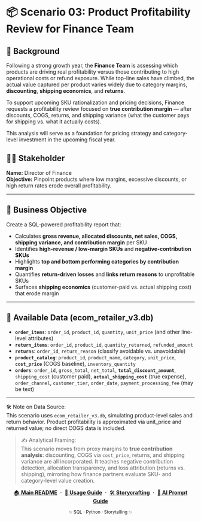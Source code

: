 # 📦 Scenario 03: Product Profitability Review for Finance Team


## 🧭 Background

Following a strong growth year, the **Finance Team** is assessing which products are driving real profitability versus those contributing to high operational costs or refund exposure. While top-line sales have climbed, the actual value captured per product varies widely due to category margins, **discounting**, **shipping economics**, and **returns**.

To support upcoming SKU rationalization and pricing decisions, Finance requests a profitability review focused on **true contribution margin** — after discounts, COGS, returns, and shipping variance (what the customer pays for shipping vs. what it actually costs).

This analysis will serve as a foundation for pricing strategy and category-level investment in the upcoming fiscal year.

## 🧑‍💼 Stakeholder

**Name:** Director of Finance  
**Objective:** Pinpoint products where low margins, excessive discounts, or high return rates erode overall profitability.

---

## 🎯 Business Objective

Create a SQL-powered profitability report that:

- Calculates **gross revenue, allocated discounts, net sales, COGS, shipping variance, and contribution margin** per SKU
- Identifies **high-revenue / low-margin SKUs** and **negative-contribution SKUs**
- Highlights **top and bottom performing categories by contribution margin**
- Quantifies **return-driven losses** and **links return reasons** to unprofitable SKUs
- Surfaces **shipping economics** (customer-paid vs. actual shipping cost) that erode margin

---

## 🧩 Available Data (ecom_retailer_v3.db)

- **`order_items`**: `order_id`, `product_id`, `quantity`, `unit_price` (and other line-level attributes)
- **`return_items`**: `order_id`, `product_id`, `quantity_returned`, `refunded_amount`
- **`returns`**: `order_id`, `return_reason` (classify avoidable vs. unavoidable)
- **`product_catalog`**: `product_id`, `product_name`, `category`, `unit_price`, **`cost_price`** (COGS baseline), `inventory_quantity`
- **`orders`**: `order_id`, `gross_total`, `net_total`, **`total_discount_amount`**, `shipping_cost` (customer paid), **`actual_shipping_cost`** (true expense), `order_channel`, `customer_tier`, `order_date`, `payment_processing_fee` (may be text)


---

🛠 Note on Data Source:  
This scenario uses `ecom_retailer_v3.db`, simulating product-level sales and return behavior. Product profitability is approximated via unit_price and returned value; no direct COGS data is included.

>✍️ Analytical Framing:  
This scenario moves from proxy margins to **true contribution analysis**: discounting, COGS via `cost_price`, returns, and shipping variance are all incorporated. It teaches negative contribution detection, allocation transparency, and loss attribution (returns vs. shipping), mirroring how finance partners evaluate SKU- and category-level value creation.

<p align="center">
  <a href="../README.md">🏠 <b>Main README</b></a>
  &nbsp;·&nbsp;
  <a href="../USAGE.md">📖 <b>Usage Guide</b></a>
  &nbsp;·&nbsp;
  <a href="../storycrafting.md">🛠️ <b>Storycrafting</b></a>
  &nbsp;·&nbsp;
  <a href="../sample_ai_prompt.md">🤖 <b>AI Prompt Guide</b></a>
</p>

<p align="center">
  <sub>✨ SQL · Python · Storytelling ✨</sub>
</p>